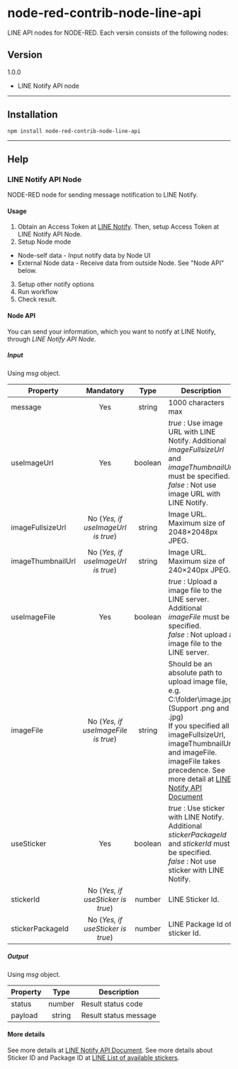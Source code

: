 # node-red-contrib-node-line-api
LINE API nodes for NODE-RED. Each versin consists of the following nodes:

## Version

1.0.0
* LINE Notify API node
---
## Installation
```
npm install node-red-contrib-node-line-api
```
---

## Help

### LINE Notify API Node

NODE-RED node for sending message notification to LINE Notify.

#### Usage

1. Obtain an Access Token at [LINE Notify](https://notify-bot.line.me/). Then, setup Access Token at LINE Notify API Node.
2. Setup Node mode
* Node-self data - Input notify data by Node UI
* External Node data - Receive data from outside Node. See "Node API" below.
3. Setup other notify options
4. Run workflow
5. Check result.

#### Node API
You can send your information, which you want to notify at LINE Notify, through *LINE Notify API Node*.

##### Input
Using *msg* object.

| Property          | Mandatory                           | Type        | Description |
| ----------------- |:-----------------------------------:|:-----------:| ----------- |
| message           | Yes                                 | string      | 1000 characters max |
| useImageUrl       | Yes                                 | boolean     | *true* : Use image URL with LINE Notify. Additional *imageFullsizeUrl* and *imageThumbnailUrl* must be specified.<br />*false* : Not use image URL with LINE Notify.|
| imageFullsizeUrl  | No (*Yes, if useImageUrl is true*)  | string      | Image URL. Maximum size of 2048×2048px JPEG.  |
| imageThumbnailUrl | No (*Yes, if useImageUrl is true*)  | string      | Image URL. Maximum size of 240×240px JPEG.    |
| useImageFile      | Yes                                 | boolean     | *true* : Upload a image file to the LINE server. Additional *imageFile* must be specified.<br />*false* : Not upload a image file to the LINE server.|
| imageFile         | No (*Yes, if useImageFile is true*) | string      | Should be an absolute path to upload image file, e.g. C:\folder\image.jpg (Support .png and .jpg)<br />If you specified all imageFullsizeUrl, imageThumbnailUrl and imageFile. imageFile takes precedence. See more detail at [LINE Notify API Document](https://notify-bot.line.me/doc/en/) |
| useSticker        | Yes                                 | boolean     | *true* : Use sticker with LINE Notify. Additional *stickerPackageId* and *stickerId* must be specified.<br />*false* : Not use sticker with LINE Notify.|
| stickerId         | No (*Yes, if useSticker is true*)   | number      | LINE Sticker Id.  |
| stickerPackageId  | No (*Yes, if useSticker is true*)   | number      | LINE Package Id of sticker Id.  |

##### Output
Using *msg* object.

| Property          | Type        | Description |
| ----------------- |:-----------:| ----------- |
| status            | number      | Result status code |
| payload           | string      | Result status message |


#### More details
See more details at [LINE Notify API Document](https://notify-bot.line.me/doc/en/).
See more details about Sticker ID and Package ID at [LINE List of available stickers](https://developers.line.biz/en/docs/messaging-api/sticker-list/).









